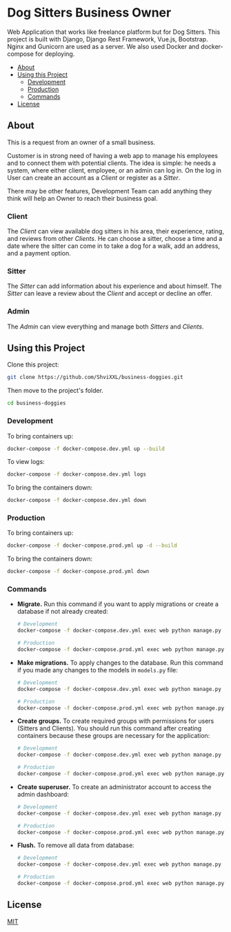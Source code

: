 # Dog Sitters Business Owner

 Web Application that works like freelance platform but for Dog Sitters. This project is built with Django, Django Rest Framework, Vue.js, Bootstrap. Nginx and Gunicorn are used as a server. We also used Docker and docker-compose for deploying.

- [About](#about)
- [Using this Project](#installation)
  - [Development](#development)
  - [Production](#production)
  - [Commands](#commands)
- [License](#license)

## About

This is a request from an owner of a small business.

Customer is in strong need of having a web app to manage his employees and to connect them with potential clients. The idea is simple: he needs a system, where either client, employee, or an admin can log in. On the log in User can create an account as a *Client* or register as a *Sitter*. 

There may be other features, Development Team can add anything they think will help an Owner to reach their business goal.

### Client
The *Client* can view available dog sitters in his area, their experience, rating, and reviews from other *Clients*. He can choose a sitter, choose a time and a date where the sitter can come in to take a dog for a walk, add an address, and a payment option. 

### Sitter
The *Sitter* can add information about his experience and about himself. The *Sitter* can leave a review about the *Client* and accept or decline an offer. 

### Admin
The *Admin* can view everything and manage both *Sitters* and *Clients*.

## Using this Project

Clone this project:

```bash
git clone https://github.com/ShviXXL/business-doggies.git
```

Then move to the project's folder.
```bash
cd business-doggies
```

### Development

To bring containers up:

```bash
docker-compose -f docker-compose.dev.yml up --build
```

To view logs:

```bash
docker-compose -f docker-compose.dev.yml logs
```

To bring the containers down:
```bash
docker-compose -f docker-compose.dev.yml down
```

### Production

To bring containers up:

```bash
docker-compose -f docker-compose.prod.yml up -d --build
```

To bring the containers down:
```bash
docker-compose -f docker-compose.prod.yml down
```

### Commands

- **Migrate.** Run this command if you want to apply migrations or create a database if not already created:
  
  ```bash
  # Development
  docker-compose -f docker-compose.dev.yml exec web python manage.py migrate

  # Production
  docker-compose -f docker-compose.prod.yml exec web python manage.py migrate
  ```

- **Make migrations.** To apply changes to the database. Run this command if you made any changes to the models in ```models.py``` file:
  
  ```bash
  # Development
  docker-compose -f docker-compose.dev.yml exec web python manage.py makemigrations

  # Production
  docker-compose -f docker-compose.prod.yml exec web python manage.py makemigrations
  ```

- **Create groups.** To create required groups with permissions for users (Sitters and Clients). You should run this command after creating containers because these groups are necessary for the application:
  
  ```bash
  # Development
  docker-compose -f docker-compose.dev.yml exec web python manage.py creategroups

  # Production
  docker-compose -f docker-compose.prod.yml exec web python manage.py creategroups
  ```

- **Create superuser.** To create an administrator account to access the admin dashboard:

  ```bash
  # Development
  docker-compose -f docker-compose.dev.yml exec web python manage.py createsuperuser

  # Production
  docker-compose -f docker-compose.prod.yml exec web python manage.py createsuperuser
  ```

- **Flush.** To remove all data from database:
  
  ```bash
  # Development
  docker-compose -f docker-compose.dev.yml exec web python manage.py flush

  # Production
  docker-compose -f docker-compose.prod.yml exec web python manage.py flush
  ```

## License
[MIT](https://github.com/ShviXXL/business-doggies/blob/main/LICENSE)